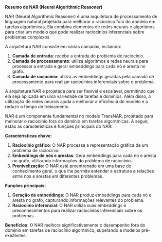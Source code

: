 
**Resumo de NAR (Neural Algorithmic Reasoner)**

NAR (Neural Algorithmic Reasoner) é uma arquitetura de processamento de linguagem natural projetada para melhorar o raciocínio
fora do domínio em tarefas algorítmicas. Ela combina elementos de redes neurais e algoritmos para criar um modelo que pode
realizar raciocínios inferenciais sobre problemas complexos.

A arquitetura NAR consiste em várias camadas, incluindo:

1. **Camada de entrada**: recebe a entrada do problema de raciocínio.
2. **Camada de processamento**: utiliza algoritmos e redes neurais para processar a entrada e gerar embeddings para cada nó e
aresta no grafo.
3. **Camada de raciocínio**: utiliza as embeddings geradas pela camada de processamento para realizar raciocínios inferenciais
sobre o problema.

A arquitetura NAR é projetada para ser flexível e escalável, permitindo que ela seja aplicada em uma variedade de tarefas e
domínios. Além disso, a utilização de redes neurais ajuda a melhorar a eficiência do modelo e a reduzir o tempo de treinamento.


NAR é um componente fundamental no modelo TransNAR, projetado para melhorar o raciocínio fora do domínio em tarefas
algorítmicas. A seguir, estão as características e funções principais do NAR:

**Características chave:**

1. **Raciocínio gráfico**: O NAR processa a representação gráfica de um problema de raciocínio.
2. **Embeddings de nós e arestas**: Gera embeddings para cada nó e aresta no grafo, utilizando informações do problema de
raciocínio.
3. **Prenivelização**: O NAR está preentrenado em uma base de conhecimento geral, o que lhe permite entender a estrutura e
relações entre nós e arestas em diferentes problemas.

**Funções principais:**

1. **Geração de embeddings**: O NAR produz embeddings para cada nó e aresta no grafo, capturando informações relevantes do
problema.
2. **Raciocínio inferencial**: O NAR utiliza suas embeddings e preconhecimentos para realizar raciocínios inferenciais sobre os
problemas.

**Benefícios:** O NAR melhora significativamente o desempenho fora do domínio em tarefas de raciocínio algorítmico, superando a
modelos pré-existentes.